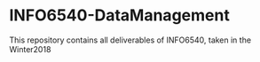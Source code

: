 # INFO6540-DataManagement
This repository contains all deliverables of INFO6540, taken in the Winter2018
